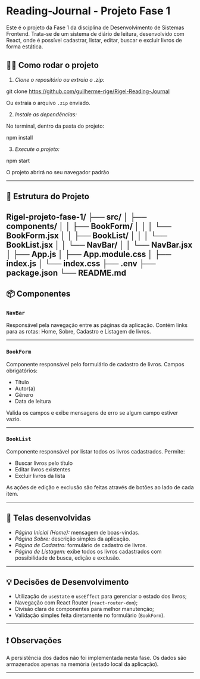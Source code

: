 # Reading-Journal - Projeto Fase 1

Este é o projeto da Fase 1 da disciplina de Desenvolvimento de Sistemas Frontend. Trata-se de um sistema de diário de leitura, desenvolvido com React, onde é possível cadastrar, listar, editar, buscar e excluir livros de forma estática.

## 👨‍💻 Como rodar o projeto

1. *Clone o repositório ou extraia o .zip:*

git clone https://github.com/guilherme-rige/Rigel-Reading-Journal

Ou extraia o arquivo `.zip` enviado.

2. *Instale as dependências:*

No terminal, dentro da pasta do projeto:

npm install

3. *Execute o projeto:*

npm start

O projeto abrirá no seu navegador padrão

---

## 📁 Estrutura do Projeto

Rigel-projeto-fase-1/
├── src/
│ ├── components/
│ │ ├── BookForm/
│ │ │ └── BookForm.jsx
│ │ ├── BookList/
│ │ │ └── BookList.jsx
│ │ └── NavBar/
│ │ └── NavBar.jsx
│ ├── App.js
│ ├── App.module.css
│ ├── index.js
│ └── index.css
├── .env
├── package.json
└── README.md
---

## 📦 Componentes

### `NavBar`

Responsável pela navegação entre as páginas da aplicação. Contém links para as rotas: Home, Sobre, Cadastro e Listagem de livros.

---

### `BookForm`

Componente responsável pelo formulário de cadastro de livros. Campos obrigatórios:

- Título
- Autor(a)
- Gênero
- Data de leitura

Valida os campos e exibe mensagens de erro se algum campo estiver vazio.

---

### `BookList`

Componente responsável por listar todos os livros cadastrados. Permite:

- Buscar livros pelo título
- Editar livros existentes
- Excluir livros da lista

As ações de edição e exclusão são feitas através de botões ao lado de cada item.

---

## 📝 Telas desenvolvidas

- *Página Inicial (Home):* mensagem de boas-vindas.
- *Página Sobre:* descrição simples da aplicação.
- *Página de Cadastro:* formulário de cadastro de livros.
- *Página de Listagem:* exibe todos os livros cadastrados com possibilidade de busca, edição e exclusão.

---

## 💡 Decisões de Desenvolvimento

- Utilização de `useState` e `useEffect` para gerenciar o estado dos livros;
- Navegação com React Router (`react-router-dom`);
- Divisão clara de componentes para melhor manutenção;
- Validação simples feita diretamente no formulário (`BookForm`).

---

## ❗ Observações

A persistência dos dados não foi implementada nesta fase. Os dados são armazenados apenas na memória (estado local da aplicação).

---
